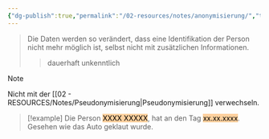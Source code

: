 ```yaml
---
{"dg-publish":true,"permalink":"/02-resources/notes/anonymisierung/","tags":["GFN/prüfungsrelevant/AP1"],"noteIcon":"","updated":"2025-08-26T16:35:01.736+02:00"}
---
```


>Die Daten werden so verändert, dass eine Identifikation der Person nicht mehr möglich ist, selbst nicht mit zusätzlichen Informationen.
>>dauerhaft unkenntlich

>[!note] 
>Nicht mit der [[02 - RESOURCES/Notes/Pseudonymisierung\|Pseudonymisierung]] verwechseln.

>[!example] 
>Die Person <mark style="background: #FFB86CA6;">XXXX XXXXX</mark>, hat an den Tag <mark style="background: #FFB86CA6;">xx.xx.xxxx</mark>.
>Gesehen wie das Auto geklaut wurde.

